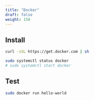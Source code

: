 ```yaml
---
title: "Docker"
draft: false
weight: 150
---
```


## Install

```sh
curl -sSL https://get.docker.com | sh
```

```sh
sudo systemctl status docker
# sudo systemctl start docker
```

## Test

```sh
sudo docker run hello-world
```
